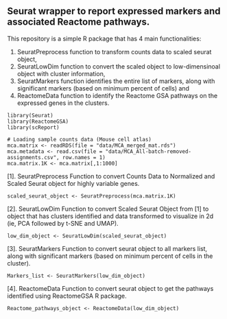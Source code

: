 
## Seurat wrapper to report expressed markers and associated Reactome pathways.

This repository is a simple R package that has 4 main functionalities:  
1. SeuratPreprocess function to transform counts data to scaled seurat object,  
2. SeuratLowDim function to convert the scaled object to low-dimensinoal object with cluster information,  
3. SeuratMarkers function identifies the entire list of markers, along with significant markers (based on minimum percent of cells) and  
4. ReactomeData function to identify the Reactome GSA pathways on the expressed genes in the clusters.  

```{r cars}
library(Seurat)
library(ReactomeGSA)
library(scReport)
```

```{r}
# Loading sample counts data (Mouse cell atlas)
mca.matrix <- readRDS(file = "data/MCA_merged_mat.rds")
mca.metadata <- read.csv(file = "data/MCA_All-batch-removed-assignments.csv", row.names = 1)
mca.matrix.1K <- mca.matrix[,1:1000]
```

[1]. SeuratPreprocess Function to convert Counts Data to Normalized and Scaled Seurat object for highly variable genes.  
```{r SeuratPreprocess function}
scaled_seurat_object <- SeuratPreprocess(mca.matrix.1K)
```

[2]. SeuratLowDim Function to convert Scaled Seurat Object from [1] to object that has clusters identified and data transformed to visualize in 2d (ie, PCA followed by t-SNE and UMAP).  
```{r SeuratLowDim function}
low_dim_object <- SeuratLowDim(scaled_seurat_object)
```

[3]. SeuratMarkers Function to convert seurat object to all markers list, along with significant markers (based on minimum percent of cells in the cluster).  
```{r SeuratMarkers function}
Markers_list <- SeuratMarkers(low_dim_object)
```

[4]. ReactomeData Function to convert seurat object to get the pathways identified using ReactomeGSA R package.  

```{r ReactomeData function}
Reactome_pathways_object <- ReactomeData(low_dim_object)
```
